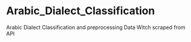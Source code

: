 # Arabic_Dialect_Classification
Arabic Dialect Classification and preprocessing Data Witch scraped from API 
